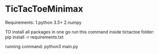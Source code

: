 # TicTacToeMinimax
Requirements:
    1.python 3.5+
    2.numpy

TO install all packages in one go run this command inside tictactoe folder:
pip install -r requirements.txt

running command:
    python3 main.py
